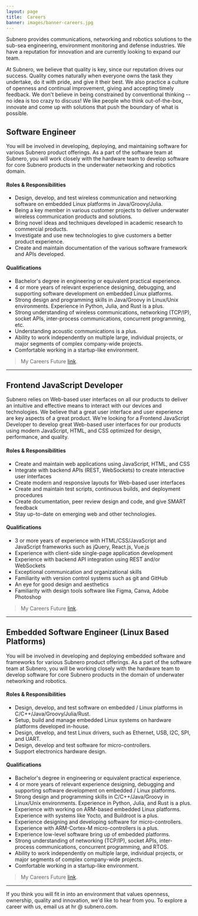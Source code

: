 ```yaml
---
layout: page
title:  Careers
banner: images/banner-careers.jpg
---
```


Subnero provides communications, networking and robotics solutions to the sub-sea engineering, environment monitoring and defense industries. We have a reputation for innovation and are currently looking to expand our team.

At Subnero, we believe that quality is key, since our reputation drives our success. Quality comes naturally when everyone owns the task they undertake, do it with pride, and give it their best. We also practice a culture of openness and continual improvement, giving and accepting timely feedback. We don't believe in being constrained by conventional thinking -- no idea is too crazy to discuss! We like people who think out-of-the-box, innovate and come up with solutions that push the boundary of what is possible.

## Software Engineer
You will be involved in developing, deploying, and maintaining software for various Subnero product offerings. As a part of the software team at Subnero, you will work closely with the hardware team to develop software for core Subnero products in the underwater networking and robotics domain.

#### Roles & Responsibilities
- Design, develop, and test wireless communication and networking software on embedded Linux platforms in Java/Groovy/Julia.
- Being a key member in various customer projects to deliver underwater wireless communication products and solutions.
- Bring novel ideas and techniques developed in academic research to commercial products.
- Investigate and use new technologies to give customers a better product experience.
- Create and maintain documentation of the various software framework and APIs developed.

#### Qualifications
- Bachelor's degree in engineering or equivalent practical experience.
- 4 or more years of relevant experience designing, debugging, and supporting software development on embedded Linux platforms.
- Strong design and programming skills in Java/Groovy in Linux/Unix environments. Experience in Python, Julia, and Rust is a plus.
- Strong understanding of wireless communications, networking (TCP/IP), socket APIs, inter-process communications, concurrent programming, etc.
- Understanding acoustic communications is a plus.
- Ability to work independently on multiple large, individual projects, or major segments of complex company-wide projects.
- Comfortable working in a startup-like environment.

> My Careers Future [link](https://www.mycareersfuture.gov.sg/job/engineering/software-engineer-subnero-69947ee9343b2cdd1c01b76e3c8c4ba0).

---

## Frontend JavaScript Developer
Subnero relies on Web-based user interfaces on all our products to deliver an intuitive and effective means to interact with our devices and technologies. We believe that a great user interface and user experience are key aspects of a great product. We're looking for a Frontend JavaScript Developer to develop great Web-based user interfaces for our products using modern JavaScript, HTML, and CSS optimized for design, performance, and quality.

#### Roles & Responsibilities
- Create and maintain web applications using JavaScript, HTML, and CSS
- Integrate with backend APIs (REST, WebSockets) to create interactive user interfaces
- Create modern and responsive layouts for Web-based user interfaces
- Create and maintain test scripts, continuous builds, and deployment procedures
- Create documentation, peer review design and code, and give SMART feedback
- Stay up-to-date on emerging web and other technologies.

#### Qualifications
- 3 or more years of experience with HTML/CSS/JavaScript and JavaScript frameworks such as jQuery, React.js, Vue.js
- Experience with client-side single-page application development
- Experience with backend API integration using REST and/or WebSockets
- Exceptional communication and organizational skills
- Familiarity with version control systems such as git and GitHub
- An eye for good design and aesthetics
- Familiarity with design tools software like Figma, Canva, Adobe Photoshop

> My Careers Future [link](https://www.mycareersfuture.gov.sg/job/information-technology/frontend-developer-subnero-dd9663d1aa2be090937a58809bc4e8f9).

---

## Embedded Software Engineer (Linux Based Platforms)
You will be involved in developing and deploying embedded software and frameworks for various Subnero product offerings. As a part of the software team at Subnero, you will be working closely with the hardware team to develop software for core Subnero products in the domain of underwater networking and robotics.

#### Roles & Responsibilities
- Design, develop, and test software on embedded / Linux platforms in C/C++/Java/Groovy/Julia/Rust.
- Setup, build and manage embedded Linux systems on hardware platforms developed in-house.
- Design, develop, and test Linux drivers, such as Ethernet, USB, I2C, SPI, and UART.
- Design, develop and test software for micro-controllers.
- Support electronics hardware design.

#### Qualifications
- Bachelor's degree in engineering or equivalent practical experience.
- 4 or more years of relevant experience designing, debugging and supporting software development on embedded / Linux platforms.
- Strong design and programming skills in C/C++/Java/Groovy in Linux/Unix environments. Experience in Python, Julia, and Rust is a plus.
- Experience with working on ARM-based embedded Linux platforms. Experience with systems like Yocto, and Buildroot is a plus.
- Experience designing and developing software for micro-controllers. Experience with ARM-Cortex-M micro-controllers is a plus.
- Experience low-level software bring up of embedded platforms.
- Strong understanding of networking (TCP/IP), socket APIs, inter-process communications, concurrent programming, and RTOS.
- Ability to work independently on multiple large, individual projects, or major segments of complex company-wide projects.
- Comfortable working in a startup-like environment.

> My Careers Future [link](https://www.mycareersfuture.gov.sg/job/information-technology/embedded-software-engineer-subnero-16b48d0f16dd94b93e60a5047fcbdc0a).

---

If you think you will fit in into an environment that values openness, ownership, quality and innovation, we'd like to hear from you. To explore a career with us, email us at hr @ subnero.com.
